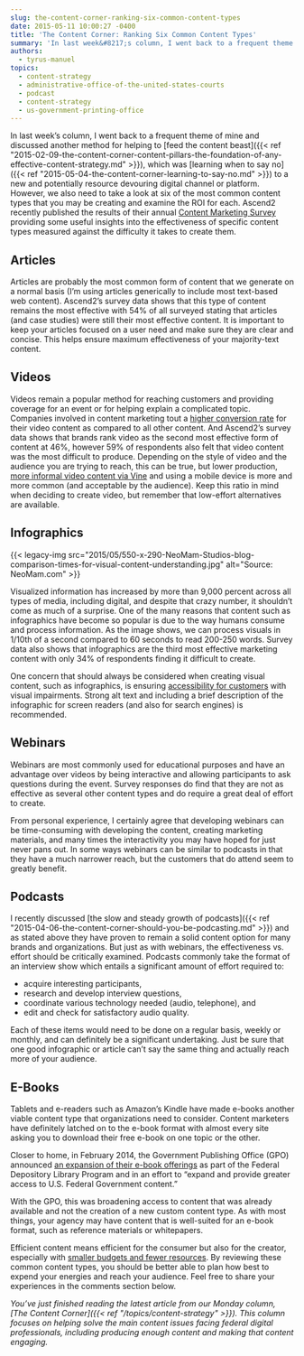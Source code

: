 ```yaml
---
slug: the-content-corner-ranking-six-common-content-types
date: 2015-05-11 10:00:27 -0400
title: 'The Content Corner: Ranking Six Common Content Types'
summary: 'In last week&#8217;s column, I went back to a frequent theme of mine and discussed another method for helping to feed the content beast, which was learning when to say no to a new and potentially resource devouring digital channel or platform. However, we also need to take a look at six of the most'
authors:
  - tyrus-manuel
topics:
  - content-strategy
  - administrative-office-of-the-united-states-courts
  - podcast
  - content-strategy
  - us-government-printing-office
---
```


In last week&#8217;s column, I went back to a frequent theme of mine and discussed another method for helping to [feed the content beast]({{< ref "2015-02-09-the-content-corner-content-pillars-the-foundation-of-any-effective-content-strategy.md" >}}), which was [learning when to say no]({{< ref "2015-05-04-the-content-corner-learning-to-say-no.md" >}}) to a new and potentially resource devouring digital channel or platform. However, we also need to take a look at six of the most common content types that you may be creating and examine the ROI for each. Ascend2 recently published the results of their annual [Content Marketing Survey](http://ascend2.com/home/wp-content/uploads/Content-Marketing-Trends-Summary-Report-150310.pdf) providing some useful insights into the effectiveness of specific content types measured against the difficulty it takes to create them.

## Articles

Articles are probably the most common form of content that we generate on a normal basis (I&#8217;m using articles generically to include most text-based web content). Ascend2&#8217;s survey data shows that this type of content remains the most effective with 54% of all surveyed stating that articles (and case studies) were still their most effective content. It is important to keep your articles focused on a user need and make sure they are clear and concise. This helps ensure maximum effectiveness of your majority-text content.

## Videos

Videos remain a popular method for reaching customers and providing coverage for an event or for helping explain a complicated topic. Companies involved in content marketing tout a [higher conversion rate](http://www.marketingprofs.com/opinions/2015/27477/think-like-a-publisher-and-use-these-six-types-of-custom-content) for their video content as compared to all other content. And Ascend2&#8217;s survey data shows that brands rank video as the second most effective form of content at 46%, however 59% of respondents also felt that video content was the most difficult to produce. Depending on the style of video and the audience you are trying to reach, this can be true, but lower production, [more informal video content via Vine](https://vine.co/u/1107138369865256960) and using a mobile device is more and more common (and acceptable by the audience). Keep this ratio in mind when deciding to create video, but remember that low-effort alternatives are available.

## Infographics

{{< legacy-img src="2015/05/550-x-290-NeoMam-Studios-blog-comparison-times-for-visual-content-understanding.jpg" alt="Source: NeoMam.com" >}}

Visualized information has increased by more than 9,000 percent across all types of media, including digital, and despite that crazy number, it shouldn&#8217;t come as much of a surprise. One of the many reasons that content such as infographics have become so popular is due to the way humans consume and process information. As the image shows, we can process visuals in 1/10th of a second compared to 60 seconds to read 200-250 words. Survey data also shows that infographics are the third most effective marketing content with only 34% of respondents finding it difficult to create.

One concern that should always be considered when creating visual content, such as infographics, is ensuring [accessibility for customers](http://simplyaccessible.com/article/text-is-text/) with visual impairments. Strong alt text and including a brief description of the infographic for screen readers (and also for search engines) is recommended.

## Webinars

Webinars are most commonly used for educational purposes and have an advantage over videos by being interactive and allowing participants to ask questions during the event. Survey responses do find that they are not as effective as several other content types and do require a great deal of effort to create.

From personal experience, I certainly agree that developing webinars can be time-consuming with developing the content, creating marketing materials, and many times the interactivity you may have hoped for just never pans out. In some ways webinars can be similar to podcasts in that they have a much narrower reach, but the customers that do attend seem to greatly benefit.

## Podcasts

I recently discussed [the slow and steady growth of podcasts]({{< ref "2015-04-06-the-content-corner-should-you-be-podcasting.md" >}}) and as stated above they have proven to remain a solid content option for many brands and organizations. But just as with webinars, the effectiveness vs. effort should be critically examined. Podcasts commonly take the format of an interview show which entails a significant amount of effort required to:

  * acquire interesting participants,
  * research and develop interview questions,
  * coordinate various technology needed (audio, telephone), and
  * edit and check for satisfactory audio quality.

Each of these items would need to be done on a regular basis, weekly or monthly, and can definitely be a significant undertaking. Just be sure that one good infographic or article can&#8217;t say the same thing and actually reach more of your audience.

## E-Books

Tablets and e-readers such as Amazon&#8217;s Kindle have made e-books another viable content type that organizations need to consider. Content marketers have definitely latched on to the e-book format with almost every site asking you to download their free e-book on one topic or the other.

Closer to home, in February 2014, the Government Publishing Office (GPO) announced [an expansion of their e-book offerings](http://www.fdlp.gov/project-list/ebooks-at-gpo) as part of the Federal Depository Library Program and in an effort to &#8220;expand and provide greater access to U.S. Federal Government content.&#8221;

With the GPO, this was broadening access to content that was already available and not the creation of a new custom content type. As with most things, your agency may have content that is well-suited for an e-book format, such as reference materials or whitepapers.

Efficient content means efficient for the consumer but also for the creator, especially with [smaller budgets and fewer resources](http://contently.com/strategist/2015/04/27/the-most-effective-and-difficult-types-content-marketing-in-one-chart). By reviewing these common content types, you should be better able to plan how best to expend your energies and reach your audience. Feel free to share your experiences in the comments section below.

_You’ve just finished reading the latest article from our Monday column, [The Content Corner]({{< ref "/topics/content-strategy" >}}). This column focuses on helping solve the main content issues facing federal digital professionals, including producing enough content and making that content engaging._
